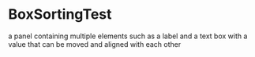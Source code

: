 # BoxSortingTest
a panel containing multiple elements such as a label and a text box with a value that can be moved and aligned with each other
